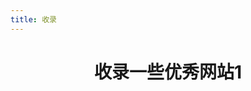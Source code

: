 ```yaml
---
title: 收录
---
```


<h1 style="text-align:center">收录一些优秀网站1</h1>   


<a-row :gutter="[32,32]">
	<Card 
		cover="https://s1.ax1x.com/2020/10/07/0dP9bV.md.png" 
		link="http://laomengit.com/" 
		title="Flutter | 老孟" 
		author="作者：xieyezi" 
	/>
	<Card 
		cover="https://www.cocos.com/wp-content/themes/cocos/image/logo.png" 
		link="https://www.cocos.com/" 
		title="游戏开发引擎" 
		author="" 
	/>
	<Card 
		cover="http://lidong.xin/hero.jpeg" 
		link="http://lidong.xin/" 
		title="攻城狮老李" 
		author="李栋" 
	/>
</a-row>


<style>
.ant-card-hoverable{
	cursor: default;
}
.reset-height{
	max-height: 164px;
}
.ant-card-hoverable:hover {
	-webkit-box-shadow: 0 9px 20px -8px rgba(0,0,0,.18);
	box-shadow: 0 9px 20px -8px rgba(0,0,0,.18);
}
/* .mobile-adapt{
	padding: 0 9rem;
}

@media (max-width: 767px) {
  .mobile-adapt{
		padding: 0;
	}
} */
</style>

